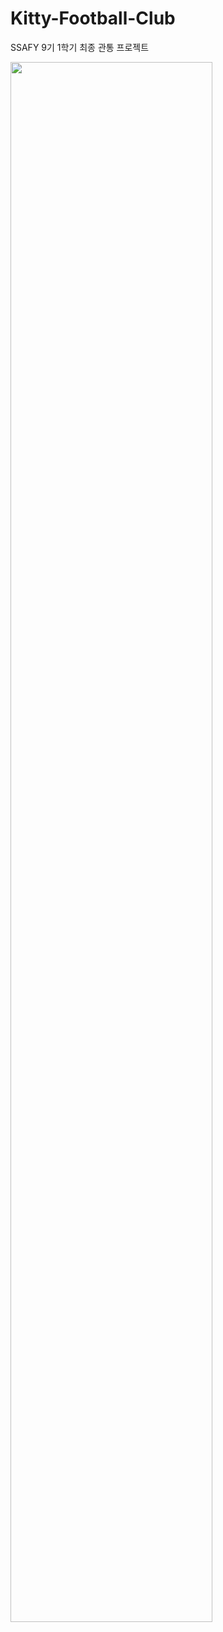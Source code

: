 # Kitty-Football-Club
SSAFY 9기 1학기 최종 관통 프로젝트 

<img width="80%" src="https://github.com/yj0111/Kitty-Football-Club/assets/118320449/eb9cbf96-c001-4d28-a633-fc2063d53b2a"/>



